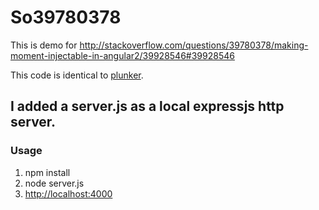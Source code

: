 # So39780378

This is demo for http://stackoverflow.com/questions/39780378/making-moment-injectable-in-angular2/39928546#39928546

This code is identical to [plunker](http://embed.plnkr.co/NsK17Q/).

I added a server.js as a local expressjs http server.
---

### Usage

1. npm install
2. node server.js
3. [http://localhost:4000](http://localhost:4000)
